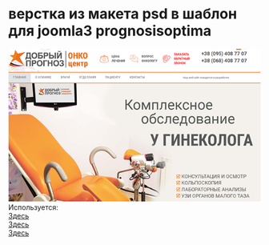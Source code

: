 <h1>верстка из макета psd в шаблон для joomla3 prognosisoptima</h1>
<img src="template_preview.png"><br>
Используется:<br>
<a href="https://onco-center.clinic/">Здесь</a><br> <a href="https://mioma-matki.com.ua/">Здесь</a> <br><a href="https://rak-legkogo.com.ua/">Здесь</a> 
